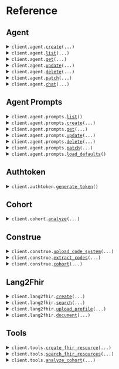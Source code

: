 # Reference
## Agent
<details><summary><code>client.agent.<a href="src/phenoml/agent/client.py">create</a>(...)</code></summary>
<dl>
<dd>

#### 📝 Description

<dl>
<dd>

<dl>
<dd>

Creates a new PhenoAgent with specified configuration
</dd>
</dl>
</dd>
</dl>

#### 🔌 Usage

<dl>
<dd>

<dl>
<dd>

```python
from phenoml import phenoml

client = phenoml(
    token="YOUR_TOKEN",
)
client.agent.create(
    name="name",
    prompts=["prompt_123", "prompt_456"],
    is_active=True,
)

```
</dd>
</dl>
</dd>
</dl>

#### ⚙️ Parameters

<dl>
<dd>

<dl>
<dd>

**name:** `str` — Agent name
    
</dd>
</dl>

<dl>
<dd>

**prompts:** `typing.Sequence[str]` — Array of prompt IDs to use for this agent
    
</dd>
</dl>

<dl>
<dd>

**is_active:** `bool` — Whether the agent is active
    
</dd>
</dl>

<dl>
<dd>

**description:** `typing.Optional[str]` — Agent description
    
</dd>
</dl>

<dl>
<dd>

**tags:** `typing.Optional[typing.Sequence[str]]` — Tags for categorizing the agent
    
</dd>
</dl>

<dl>
<dd>

**provider:** `typing.Optional[AgentCreateRequestProvider]` — FHIR provider type - can be a single provider or array of providers
    
</dd>
</dl>

<dl>
<dd>

**meta:** `typing.Optional[AgentFhirConfig]` 
    
</dd>
</dl>

<dl>
<dd>

**request_options:** `typing.Optional[RequestOptions]` — Request-specific configuration.
    
</dd>
</dl>
</dd>
</dl>


</dd>
</dl>
</details>

<details><summary><code>client.agent.<a href="src/phenoml/agent/client.py">list</a>(...)</code></summary>
<dl>
<dd>

#### 📝 Description

<dl>
<dd>

<dl>
<dd>

Retrieves a list of PhenoAgents belonging to the authenticated user
</dd>
</dl>
</dd>
</dl>

#### 🔌 Usage

<dl>
<dd>

<dl>
<dd>

```python
from phenoml import phenoml

client = phenoml(
    token="YOUR_TOKEN",
)
client.agent.list()

```
</dd>
</dl>
</dd>
</dl>

#### ⚙️ Parameters

<dl>
<dd>

<dl>
<dd>

**is_active:** `typing.Optional[bool]` — Filter by active status
    
</dd>
</dl>

<dl>
<dd>

**tags:** `typing.Optional[str]` — Filter by tags
    
</dd>
</dl>

<dl>
<dd>

**request_options:** `typing.Optional[RequestOptions]` — Request-specific configuration.
    
</dd>
</dl>
</dd>
</dl>


</dd>
</dl>
</details>

<details><summary><code>client.agent.<a href="src/phenoml/agent/client.py">get</a>(...)</code></summary>
<dl>
<dd>

#### 📝 Description

<dl>
<dd>

<dl>
<dd>

Retrieves a specific agent by its ID
</dd>
</dl>
</dd>
</dl>

#### 🔌 Usage

<dl>
<dd>

<dl>
<dd>

```python
from phenoml import phenoml

client = phenoml(
    token="YOUR_TOKEN",
)
client.agent.get(
    id="id",
)

```
</dd>
</dl>
</dd>
</dl>

#### ⚙️ Parameters

<dl>
<dd>

<dl>
<dd>

**id:** `str` — Agent ID
    
</dd>
</dl>

<dl>
<dd>

**request_options:** `typing.Optional[RequestOptions]` — Request-specific configuration.
    
</dd>
</dl>
</dd>
</dl>


</dd>
</dl>
</details>

<details><summary><code>client.agent.<a href="src/phenoml/agent/client.py">update</a>(...)</code></summary>
<dl>
<dd>

#### 📝 Description

<dl>
<dd>

<dl>
<dd>

Updates an existing agent's configuration
</dd>
</dl>
</dd>
</dl>

#### 🔌 Usage

<dl>
<dd>

<dl>
<dd>

```python
from phenoml import phenoml

client = phenoml(
    token="YOUR_TOKEN",
)
client.agent.update(
    id="id",
)

```
</dd>
</dl>
</dd>
</dl>

#### ⚙️ Parameters

<dl>
<dd>

<dl>
<dd>

**id:** `str` — Agent ID
    
</dd>
</dl>

<dl>
<dd>

**name:** `typing.Optional[str]` — Agent name
    
</dd>
</dl>

<dl>
<dd>

**description:** `typing.Optional[str]` — Agent description
    
</dd>
</dl>

<dl>
<dd>

**prompts:** `typing.Optional[typing.Sequence[str]]` — Array of prompt IDs to use for this agent
    
</dd>
</dl>

<dl>
<dd>

**is_active:** `typing.Optional[bool]` — Whether the agent is active
    
</dd>
</dl>

<dl>
<dd>

**tags:** `typing.Optional[typing.Sequence[str]]` — Tags for categorizing the agent
    
</dd>
</dl>

<dl>
<dd>

**provider:** `typing.Optional[AgentUpdateRequestProvider]` — FHIR provider type - can be a single provider or array of providers
    
</dd>
</dl>

<dl>
<dd>

**meta:** `typing.Optional[AgentFhirConfig]` 
    
</dd>
</dl>

<dl>
<dd>

**request_options:** `typing.Optional[RequestOptions]` — Request-specific configuration.
    
</dd>
</dl>
</dd>
</dl>


</dd>
</dl>
</details>

<details><summary><code>client.agent.<a href="src/phenoml/agent/client.py">delete</a>(...)</code></summary>
<dl>
<dd>

#### 📝 Description

<dl>
<dd>

<dl>
<dd>

Deletes an existing agent
</dd>
</dl>
</dd>
</dl>

#### 🔌 Usage

<dl>
<dd>

<dl>
<dd>

```python
from phenoml import phenoml

client = phenoml(
    token="YOUR_TOKEN",
)
client.agent.delete(
    id="id",
)

```
</dd>
</dl>
</dd>
</dl>

#### ⚙️ Parameters

<dl>
<dd>

<dl>
<dd>

**id:** `str` — Agent ID
    
</dd>
</dl>

<dl>
<dd>

**request_options:** `typing.Optional[RequestOptions]` — Request-specific configuration.
    
</dd>
</dl>
</dd>
</dl>


</dd>
</dl>
</details>

<details><summary><code>client.agent.<a href="src/phenoml/agent/client.py">patch</a>(...)</code></summary>
<dl>
<dd>

#### 📝 Description

<dl>
<dd>

<dl>
<dd>

Patches an existing agent's configuration
</dd>
</dl>
</dd>
</dl>

#### 🔌 Usage

<dl>
<dd>

<dl>
<dd>

```python
from phenoml import phenoml
from phenoml.agent import JsonPatchOperation

client = phenoml(
    token="YOUR_TOKEN",
)
client.agent.patch(
    id="id",
    request=[
        JsonPatchOperation(
            op="replace",
            path="/name",
            value="Updated Agent Name",
        ),
        JsonPatchOperation(
            op="add",
            path="/tags/-",
            value="new-tag",
        ),
        JsonPatchOperation(
            op="remove",
            path="/description",
        ),
    ],
)

```
</dd>
</dl>
</dd>
</dl>

#### ⚙️ Parameters

<dl>
<dd>

<dl>
<dd>

**id:** `str` — Agent ID
    
</dd>
</dl>

<dl>
<dd>

**request:** `JsonPatch` 
    
</dd>
</dl>

<dl>
<dd>

**request_options:** `typing.Optional[RequestOptions]` — Request-specific configuration.
    
</dd>
</dl>
</dd>
</dl>


</dd>
</dl>
</details>

<details><summary><code>client.agent.<a href="src/phenoml/agent/client.py">chat</a>(...)</code></summary>
<dl>
<dd>

#### 📝 Description

<dl>
<dd>

<dl>
<dd>

Send a message to an agent and receive a response
</dd>
</dl>
</dd>
</dl>

#### 🔌 Usage

<dl>
<dd>

<dl>
<dd>

```python
from phenoml import phenoml

client = phenoml(
    token="YOUR_TOKEN",
)
client.agent.chat(
    message="What is the patient's current condition?",
    agent_id="agent-123",
)

```
</dd>
</dl>
</dd>
</dl>

#### ⚙️ Parameters

<dl>
<dd>

<dl>
<dd>

**message:** `str` — The message to send to the agent
    
</dd>
</dl>

<dl>
<dd>

**agent_id:** `str` — The ID of the agent to chat with
    
</dd>
</dl>

<dl>
<dd>

**context:** `typing.Optional[str]` — Optional context for the conversation
    
</dd>
</dl>

<dl>
<dd>

**session_id:** `typing.Optional[str]` — Optional session ID for conversation continuity
    
</dd>
</dl>

<dl>
<dd>

**meta:** `typing.Optional[ChatFhirClientConfig]` — Optional user-specific FHIR configuration overrides
    
</dd>
</dl>

<dl>
<dd>

**request_options:** `typing.Optional[RequestOptions]` — Request-specific configuration.
    
</dd>
</dl>
</dd>
</dl>


</dd>
</dl>
</details>

## Agent Prompts
<details><summary><code>client.agent.prompts.<a href="src/phenoml/agent/prompts/client.py">list</a>()</code></summary>
<dl>
<dd>

#### 📝 Description

<dl>
<dd>

<dl>
<dd>

Retrieves a list of agent prompts belonging to the authenticated user
</dd>
</dl>
</dd>
</dl>

#### 🔌 Usage

<dl>
<dd>

<dl>
<dd>

```python
from phenoml import phenoml

client = phenoml(
    token="YOUR_TOKEN",
)
client.agent.prompts.list()

```
</dd>
</dl>
</dd>
</dl>

#### ⚙️ Parameters

<dl>
<dd>

<dl>
<dd>

**request_options:** `typing.Optional[RequestOptions]` — Request-specific configuration.
    
</dd>
</dl>
</dd>
</dl>


</dd>
</dl>
</details>

<details><summary><code>client.agent.prompts.<a href="src/phenoml/agent/prompts/client.py">create</a>(...)</code></summary>
<dl>
<dd>

#### 📝 Description

<dl>
<dd>

<dl>
<dd>

Creates a new agent prompt
</dd>
</dl>
</dd>
</dl>

#### 🔌 Usage

<dl>
<dd>

<dl>
<dd>

```python
from phenoml import phenoml

client = phenoml(
    token="YOUR_TOKEN",
)
client.agent.prompts.create(
    name="Medical Assistant System Prompt",
    content="You are a helpful medical assistant specialized in FHIR data processing...",
    is_active=True,
)

```
</dd>
</dl>
</dd>
</dl>

#### ⚙️ Parameters

<dl>
<dd>

<dl>
<dd>

**name:** `str` — Prompt name
    
</dd>
</dl>

<dl>
<dd>

**content:** `str` — Prompt content
    
</dd>
</dl>

<dl>
<dd>

**is_active:** `bool` — Whether the prompt is active
    
</dd>
</dl>

<dl>
<dd>

**description:** `typing.Optional[str]` — Prompt description
    
</dd>
</dl>

<dl>
<dd>

**is_default:** `typing.Optional[bool]` — Whether this is a default prompt
    
</dd>
</dl>

<dl>
<dd>

**tags:** `typing.Optional[typing.Sequence[str]]` — Tags for categorizing the prompt
    
</dd>
</dl>

<dl>
<dd>

**request_options:** `typing.Optional[RequestOptions]` — Request-specific configuration.
    
</dd>
</dl>
</dd>
</dl>


</dd>
</dl>
</details>

<details><summary><code>client.agent.prompts.<a href="src/phenoml/agent/prompts/client.py">get</a>(...)</code></summary>
<dl>
<dd>

#### 📝 Description

<dl>
<dd>

<dl>
<dd>

Retrieves a specific prompt by its ID
</dd>
</dl>
</dd>
</dl>

#### 🔌 Usage

<dl>
<dd>

<dl>
<dd>

```python
from phenoml import phenoml

client = phenoml(
    token="YOUR_TOKEN",
)
client.agent.prompts.get(
    id="id",
)

```
</dd>
</dl>
</dd>
</dl>

#### ⚙️ Parameters

<dl>
<dd>

<dl>
<dd>

**id:** `str` — Prompt ID
    
</dd>
</dl>

<dl>
<dd>

**request_options:** `typing.Optional[RequestOptions]` — Request-specific configuration.
    
</dd>
</dl>
</dd>
</dl>


</dd>
</dl>
</details>

<details><summary><code>client.agent.prompts.<a href="src/phenoml/agent/prompts/client.py">update</a>(...)</code></summary>
<dl>
<dd>

#### 📝 Description

<dl>
<dd>

<dl>
<dd>

Updates an existing prompt
</dd>
</dl>
</dd>
</dl>

#### 🔌 Usage

<dl>
<dd>

<dl>
<dd>

```python
from phenoml import phenoml

client = phenoml(
    token="YOUR_TOKEN",
)
client.agent.prompts.update(
    id="id",
)

```
</dd>
</dl>
</dd>
</dl>

#### ⚙️ Parameters

<dl>
<dd>

<dl>
<dd>

**id:** `str` — Prompt ID
    
</dd>
</dl>

<dl>
<dd>

**name:** `typing.Optional[str]` — Prompt name
    
</dd>
</dl>

<dl>
<dd>

**description:** `typing.Optional[str]` — Prompt description
    
</dd>
</dl>

<dl>
<dd>

**content:** `typing.Optional[str]` — Prompt content
    
</dd>
</dl>

<dl>
<dd>

**is_default:** `typing.Optional[bool]` — Whether this is a default prompt
    
</dd>
</dl>

<dl>
<dd>

**is_active:** `typing.Optional[bool]` — Whether the prompt is active
    
</dd>
</dl>

<dl>
<dd>

**tags:** `typing.Optional[typing.Sequence[str]]` — Tags for categorizing the prompt
    
</dd>
</dl>

<dl>
<dd>

**request_options:** `typing.Optional[RequestOptions]` — Request-specific configuration.
    
</dd>
</dl>
</dd>
</dl>


</dd>
</dl>
</details>

<details><summary><code>client.agent.prompts.<a href="src/phenoml/agent/prompts/client.py">delete</a>(...)</code></summary>
<dl>
<dd>

#### 📝 Description

<dl>
<dd>

<dl>
<dd>

Soft deletes a prompt by setting is_active to false
</dd>
</dl>
</dd>
</dl>

#### 🔌 Usage

<dl>
<dd>

<dl>
<dd>

```python
from phenoml import phenoml

client = phenoml(
    token="YOUR_TOKEN",
)
client.agent.prompts.delete(
    id="id",
)

```
</dd>
</dl>
</dd>
</dl>

#### ⚙️ Parameters

<dl>
<dd>

<dl>
<dd>

**id:** `str` — Prompt ID
    
</dd>
</dl>

<dl>
<dd>

**request_options:** `typing.Optional[RequestOptions]` — Request-specific configuration.
    
</dd>
</dl>
</dd>
</dl>


</dd>
</dl>
</details>

<details><summary><code>client.agent.prompts.<a href="src/phenoml/agent/prompts/client.py">patch</a>(...)</code></summary>
<dl>
<dd>

#### 📝 Description

<dl>
<dd>

<dl>
<dd>

Patches an existing prompt
</dd>
</dl>
</dd>
</dl>

#### 🔌 Usage

<dl>
<dd>

<dl>
<dd>

```python
from phenoml import phenoml
from phenoml.agent import JsonPatchOperation

client = phenoml(
    token="YOUR_TOKEN",
)
client.agent.prompts.patch(
    id="id",
    request=[
        JsonPatchOperation(
            op="replace",
            path="/name",
            value="Updated Agent Name",
        ),
        JsonPatchOperation(
            op="add",
            path="/tags/-",
            value="new-tag",
        ),
        JsonPatchOperation(
            op="remove",
            path="/description",
        ),
    ],
)

```
</dd>
</dl>
</dd>
</dl>

#### ⚙️ Parameters

<dl>
<dd>

<dl>
<dd>

**id:** `str` — Agent Prompt ID
    
</dd>
</dl>

<dl>
<dd>

**request:** `JsonPatch` 
    
</dd>
</dl>

<dl>
<dd>

**request_options:** `typing.Optional[RequestOptions]` — Request-specific configuration.
    
</dd>
</dl>
</dd>
</dl>


</dd>
</dl>
</details>

<details><summary><code>client.agent.prompts.<a href="src/phenoml/agent/prompts/client.py">load_defaults</a>()</code></summary>
<dl>
<dd>

#### 📝 Description

<dl>
<dd>

<dl>
<dd>

Loads default agent prompts for the authenticated user
</dd>
</dl>
</dd>
</dl>

#### 🔌 Usage

<dl>
<dd>

<dl>
<dd>

```python
from phenoml import phenoml

client = phenoml(
    token="YOUR_TOKEN",
)
client.agent.prompts.load_defaults()

```
</dd>
</dl>
</dd>
</dl>

#### ⚙️ Parameters

<dl>
<dd>

<dl>
<dd>

**request_options:** `typing.Optional[RequestOptions]` — Request-specific configuration.
    
</dd>
</dl>
</dd>
</dl>


</dd>
</dl>
</details>

## Authtoken
<details><summary><code>client.authtoken.<a href="src/phenoml/authtoken/client.py">generate_token</a>()</code></summary>
<dl>
<dd>

#### 📝 Description

<dl>
<dd>

<dl>
<dd>

Generates a JWT token using Basic Authentication with username or email and password.
</dd>
</dl>
</dd>
</dl>

#### 🔌 Usage

<dl>
<dd>

<dl>
<dd>

```python
from phenoml import phenoml

client = phenoml(
    token="YOUR_TOKEN",
)
client.authtoken.generate_token()

```
</dd>
</dl>
</dd>
</dl>

#### ⚙️ Parameters

<dl>
<dd>

<dl>
<dd>

**request_options:** `typing.Optional[RequestOptions]` — Request-specific configuration.
    
</dd>
</dl>
</dd>
</dl>


</dd>
</dl>
</details>

## Cohort
<details><summary><code>client.cohort.<a href="src/phenoml/cohort/client.py">analyze</a>(...)</code></summary>
<dl>
<dd>

#### 📝 Description

<dl>
<dd>

<dl>
<dd>

Converts natural language text into structured FHIR search queries for patient cohort analysis
</dd>
</dl>
</dd>
</dl>

#### 🔌 Usage

<dl>
<dd>

<dl>
<dd>

```python
from phenoml import phenoml

client = phenoml(
    token="YOUR_TOKEN",
)
client.cohort.analyze(
    text="female patients over 65 with diabetes but not hypertension",
)

```
</dd>
</dl>
</dd>
</dl>

#### ⚙️ Parameters

<dl>
<dd>

<dl>
<dd>

**text:** `str` — Natural language text describing patient cohort criteria
    
</dd>
</dl>

<dl>
<dd>

**request_options:** `typing.Optional[RequestOptions]` — Request-specific configuration.
    
</dd>
</dl>
</dd>
</dl>


</dd>
</dl>
</details>

## Construe
<details><summary><code>client.construe.<a href="src/phenoml/construe/client.py">upload_code_system</a>(...)</code></summary>
<dl>
<dd>

#### 📝 Description

<dl>
<dd>

<dl>
<dd>

Upload a custom medical code system with codes and descriptions for use in code extraction.
Upon upload, construe generates embeddings for all of the codes in the code system and stores them in the vector database so you can
subsequently use the code system for construe/extract and lang2fhir/create (coming soon!)
</dd>
</dl>
</dd>
</dl>

#### 🔌 Usage

<dl>
<dd>

<dl>
<dd>

```python
from phenoml import phenoml

client = phenoml(
    token="YOUR_TOKEN",
)
client.construe.upload_code_system(
    name="CUSTOM_CODES",
    version="1.0",
    format="json",
    file="file",
)

```
</dd>
</dl>
</dd>
</dl>

#### ⚙️ Parameters

<dl>
<dd>

<dl>
<dd>

**name:** `str` — Name of the code system
    
</dd>
</dl>

<dl>
<dd>

**version:** `str` — Version of the code system
    
</dd>
</dl>

<dl>
<dd>

**format:** `UploadRequestFormat` — Format of the uploaded file
    
</dd>
</dl>

<dl>
<dd>

**file:** `str` — The file contents as a base64-encoded string
    
</dd>
</dl>

<dl>
<dd>

**revision:** `typing.Optional[float]` — Optional revision number
    
</dd>
</dl>

<dl>
<dd>

**code_col:** `typing.Optional[str]` — Column name containing codes (required for CSV format)
    
</dd>
</dl>

<dl>
<dd>

**desc_col:** `typing.Optional[str]` — Column name containing descriptions (required for CSV format)
    
</dd>
</dl>

<dl>
<dd>

**defn_col:** `typing.Optional[str]` — Optional column name containing long definitions (for CSV format)
    
</dd>
</dl>

<dl>
<dd>

**request_options:** `typing.Optional[RequestOptions]` — Request-specific configuration.
    
</dd>
</dl>
</dd>
</dl>


</dd>
</dl>
</details>

<details><summary><code>client.construe.<a href="src/phenoml/construe/client.py">extract_codes</a>(...)</code></summary>
<dl>
<dd>

#### 📝 Description

<dl>
<dd>

<dl>
<dd>

Converts natural language text into structured medical codes
</dd>
</dl>
</dd>
</dl>

#### 🔌 Usage

<dl>
<dd>

<dl>
<dd>

```python
from phenoml import phenoml

client = phenoml(
    token="YOUR_TOKEN",
)
client.construe.extract_codes(
    text="Patient is a 14-year-old female, previously healthy, who is here for evaluation of abnormal renal ultrasound with atrophic right kidney",
)

```
</dd>
</dl>
</dd>
</dl>

#### ⚙️ Parameters

<dl>
<dd>

<dl>
<dd>

**text:** `str` — Natural language text to extract codes from
    
</dd>
</dl>

<dl>
<dd>

**system:** `typing.Optional[ExtractRequestSystem]` 
    
</dd>
</dl>

<dl>
<dd>

**config:** `typing.Optional[ExtractRequestConfig]` 
    
</dd>
</dl>

<dl>
<dd>

**request_options:** `typing.Optional[RequestOptions]` — Request-specific configuration.
    
</dd>
</dl>
</dd>
</dl>


</dd>
</dl>
</details>

<details><summary><code>client.construe.<a href="src/phenoml/construe/client.py">cohort</a>(...)</code></summary>
<dl>
<dd>

#### 📝 Description

<dl>
<dd>

<dl>
<dd>

Creates a patient cohort based on a natural language description.
Translates the description into FHIR search queries and optional SQL queries.
</dd>
</dl>
</dd>
</dl>

#### 🔌 Usage

<dl>
<dd>

<dl>
<dd>

```python
from phenoml import phenoml

client = phenoml(
    token="YOUR_TOKEN",
)
client.construe.cohort(
    text="Between 20 and 40 years old with hyperlipidemia",
)

```
</dd>
</dl>
</dd>
</dl>

#### ⚙️ Parameters

<dl>
<dd>

<dl>
<dd>

**text:** `str` — Natural language description of the desired patient cohort.
    
</dd>
</dl>

<dl>
<dd>

**config:** `typing.Optional[ConstrueCohortRequestConfig]` 
    
</dd>
</dl>

<dl>
<dd>

**request_options:** `typing.Optional[RequestOptions]` — Request-specific configuration.
    
</dd>
</dl>
</dd>
</dl>


</dd>
</dl>
</details>

## Lang2Fhir
<details><summary><code>client.lang2fhir.<a href="src/phenoml/lang2fhir/client.py">create</a>(...)</code></summary>
<dl>
<dd>

#### 📝 Description

<dl>
<dd>

<dl>
<dd>

Converts natural language text into a structured FHIR resource
</dd>
</dl>
</dd>
</dl>

#### 🔌 Usage

<dl>
<dd>

<dl>
<dd>

```python
from phenoml import phenoml

client = phenoml(
    token="YOUR_TOKEN",
)
client.lang2fhir.create(
    version="R4",
    resource="auto",
    text="Patient has severe asthma with acute exacerbation",
)

```
</dd>
</dl>
</dd>
</dl>

#### ⚙️ Parameters

<dl>
<dd>

<dl>
<dd>

**version:** `str` — FHIR version to use
    
</dd>
</dl>

<dl>
<dd>

**resource:** `CreateRequestResource` — Type of FHIR resource to create. Use 'auto' for automatic resource type detection, or specify a supported US Core profile. Recommended to use the supported US Core Profiles for validated results but you can also use any custom profile you've uploaded (if you're a develop or launch customer) 
    
</dd>
</dl>

<dl>
<dd>

**text:** `str` — Natural language text to convert
    
</dd>
</dl>

<dl>
<dd>

**request_options:** `typing.Optional[RequestOptions]` — Request-specific configuration.
    
</dd>
</dl>
</dd>
</dl>


</dd>
</dl>
</details>

<details><summary><code>client.lang2fhir.<a href="src/phenoml/lang2fhir/client.py">search</a>(...)</code></summary>
<dl>
<dd>

#### 📝 Description

<dl>
<dd>

<dl>
<dd>

Converts natural language text into FHIR search parameters
</dd>
</dl>
</dd>
</dl>

#### 🔌 Usage

<dl>
<dd>

<dl>
<dd>

```python
from phenoml import phenoml

client = phenoml(
    token="YOUR_TOKEN",
)
client.lang2fhir.search(
    text="Appointments between March 2-9, 2025",
)

```
</dd>
</dl>
</dd>
</dl>

#### ⚙️ Parameters

<dl>
<dd>

<dl>
<dd>

**text:** `str` — Natural language text to convert into FHIR search parameters
    
</dd>
</dl>

<dl>
<dd>

**request_options:** `typing.Optional[RequestOptions]` — Request-specific configuration.
    
</dd>
</dl>
</dd>
</dl>


</dd>
</dl>
</details>

<details><summary><code>client.lang2fhir.<a href="src/phenoml/lang2fhir/client.py">upload_profile</a>(...)</code></summary>
<dl>
<dd>

#### 📝 Description

<dl>
<dd>

<dl>
<dd>

Upload a custom FHIR StructureDefinition profile for use with the lang2fhir service
</dd>
</dl>
</dd>
</dl>

#### 🔌 Usage

<dl>
<dd>

<dl>
<dd>

```python
from phenoml import phenoml

client = phenoml(
    token="YOUR_TOKEN",
)
client.lang2fhir.upload_profile(
    version="version",
    resource="custom-patient",
    profile="profile",
)

```
</dd>
</dl>
</dd>
</dl>

#### ⚙️ Parameters

<dl>
<dd>

<dl>
<dd>

**version:** `str` — FHIR version that this profile implements
    
</dd>
</dl>

<dl>
<dd>

**resource:** `str` — Name for the custom resource profile (will be converted to lowercase)
    
</dd>
</dl>

<dl>
<dd>

**profile:** `str` — Base64 encoded JSON string of the FHIR StructureDefinition profile
    
</dd>
</dl>

<dl>
<dd>

**request_options:** `typing.Optional[RequestOptions]` — Request-specific configuration.
    
</dd>
</dl>
</dd>
</dl>


</dd>
</dl>
</details>

<details><summary><code>client.lang2fhir.<a href="src/phenoml/lang2fhir/client.py">document</a>(...)</code></summary>
<dl>
<dd>

#### 📝 Description

<dl>
<dd>

<dl>
<dd>

Extracts text from a document (PDF or image) and converts it into a structured FHIR resource
</dd>
</dl>
</dd>
</dl>

#### 🔌 Usage

<dl>
<dd>

<dl>
<dd>

```python
from phenoml import phenoml

client = phenoml(
    token="YOUR_TOKEN",
)
client.lang2fhir.document(
    version="R4",
    resource="questionnaire",
    content="content",
    file_type="application/pdf",
)

```
</dd>
</dl>
</dd>
</dl>

#### ⚙️ Parameters

<dl>
<dd>

<dl>
<dd>

**version:** `str` — FHIR version to use
    
</dd>
</dl>

<dl>
<dd>

**resource:** `DocumentRequestResource` — Type of FHIR resource to create (questionnaire and US Core questionnaireresponse profiles currently supported)
    
</dd>
</dl>

<dl>
<dd>

**content:** `str` — Base64 encoded file content
    
</dd>
</dl>

<dl>
<dd>

**file_type:** `DocumentRequestFileType` — MIME type of the file
    
</dd>
</dl>

<dl>
<dd>

**request_options:** `typing.Optional[RequestOptions]` — Request-specific configuration.
    
</dd>
</dl>
</dd>
</dl>


</dd>
</dl>
</details>

## Tools
<details><summary><code>client.tools.<a href="src/phenoml/tools/client.py">create_fhir_resource</a>(...)</code></summary>
<dl>
<dd>

#### 📝 Description

<dl>
<dd>

<dl>
<dd>

Converts natural language to FHIR resource and optionally stores it in a FHIR server
</dd>
</dl>
</dd>
</dl>

#### 🔌 Usage

<dl>
<dd>

<dl>
<dd>

```python
from phenoml import phenoml

client = phenoml(
    token="YOUR_TOKEN",
)
client.tools.create_fhir_resource(
    resource="auto",
    text="Patient John Doe has severe asthma with acute exacerbation",
)

```
</dd>
</dl>
</dd>
</dl>

#### ⚙️ Parameters

<dl>
<dd>

<dl>
<dd>

**resource:** `Lang2FhirAndCreateRequestResource` — Type of FHIR resource to create. Use 'auto' for automatic resource type detection, or specify a supported US Core profile.
    
</dd>
</dl>

<dl>
<dd>

**text:** `str` — Natural language text to convert to FHIR resource
    
</dd>
</dl>

<dl>
<dd>

**provider:** `typing.Optional[Lang2FhirAndCreateRequestProvider]` — FHIR provider to use for storing the resource
    
</dd>
</dl>

<dl>
<dd>

**meta:** `typing.Optional[FhirClientConfig]` 
    
</dd>
</dl>

<dl>
<dd>

**request_options:** `typing.Optional[RequestOptions]` — Request-specific configuration.
    
</dd>
</dl>
</dd>
</dl>


</dd>
</dl>
</details>

<details><summary><code>client.tools.<a href="src/phenoml/tools/client.py">search_fhir_resources</a>(...)</code></summary>
<dl>
<dd>

#### 📝 Description

<dl>
<dd>

<dl>
<dd>

Converts natural language to FHIR search parameters and executes search in FHIR server
</dd>
</dl>
</dd>
</dl>

#### 🔌 Usage

<dl>
<dd>

<dl>
<dd>

```python
from phenoml import phenoml

client = phenoml(
    token="YOUR_TOKEN",
)
client.tools.search_fhir_resources(
    text="Find all appointments for patient John Doe next week",
)

```
</dd>
</dl>
</dd>
</dl>

#### ⚙️ Parameters

<dl>
<dd>

<dl>
<dd>

**text:** `str` — Natural language text to convert to FHIR search parameters
    
</dd>
</dl>

<dl>
<dd>

**patient_id:** `typing.Optional[str]` — Patient ID to filter results
    
</dd>
</dl>

<dl>
<dd>

**practitioner_id:** `typing.Optional[str]` — Practitioner ID to filter results
    
</dd>
</dl>

<dl>
<dd>

**count:** `typing.Optional[int]` — Maximum number of results to return
    
</dd>
</dl>

<dl>
<dd>

**provider:** `typing.Optional[Lang2FhirAndSearchRequestProvider]` — FHIR provider to use for searching
    
</dd>
</dl>

<dl>
<dd>

**meta:** `typing.Optional[FhirClientConfig]` 
    
</dd>
</dl>

<dl>
<dd>

**request_options:** `typing.Optional[RequestOptions]` — Request-specific configuration.
    
</dd>
</dl>
</dd>
</dl>


</dd>
</dl>
</details>

<details><summary><code>client.tools.<a href="src/phenoml/tools/client.py">analyze_cohort</a>(...)</code></summary>
<dl>
<dd>

#### 📝 Description

<dl>
<dd>

<dl>
<dd>

Uses LLM to extract search concepts from natural language and builds patient cohorts with inclusion/exclusion criteria
</dd>
</dl>
</dd>
</dl>

#### 🔌 Usage

<dl>
<dd>

<dl>
<dd>

```python
from phenoml import phenoml

client = phenoml(
    token="YOUR_TOKEN",
)
client.tools.analyze_cohort(
    text="female patients over 20 with diabetes but not hypertension",
    provider="medplum",
)

```
</dd>
</dl>
</dd>
</dl>

#### ⚙️ Parameters

<dl>
<dd>

<dl>
<dd>

**text:** `str` — Natural language text describing the patient cohort criteria
    
</dd>
</dl>

<dl>
<dd>

**provider:** `CohortRequestProvider` — FHIR provider to use for searching
    
</dd>
</dl>

<dl>
<dd>

**meta:** `typing.Optional[FhirClientConfig]` 
    
</dd>
</dl>

<dl>
<dd>

**request_options:** `typing.Optional[RequestOptions]` — Request-specific configuration.
    
</dd>
</dl>
</dd>
</dl>


</dd>
</dl>
</details>

